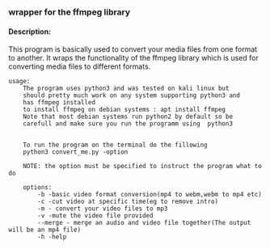 
### wrapper for the ffmpeg library
#### Description:
This program is basically used to convert your media files
from one format to another.
It wraps the functionality of the ffmpeg library which is used
for converting media files to different formats.
```
usage:
	The program uses python3 and was tested on kali linux but 
	should pretty much work on any system supporting python3 and 
	has ffmpeg installed
	to install ffmpeg on debian systems : apt install ffmpeg
	Note that most debian systems run python2 by default so be
	carefull and make sure you run the programm using  python3


	To run the program on the terminal do the fillowing
	python3 convert_me.py -option

	NOTE: the option must be specified to instruct the program what to do

	options:
		-b -basic video format conversion(mp4 to webm,webm to mp4 etc)
		-c -cut video at specific time(eg to remove intro)
		-m - convert your video files to mp3
		-v -mute the video file provided
		--merge - merge an audio and video file together(The output will be an mp4 file)
		-h -help
```
